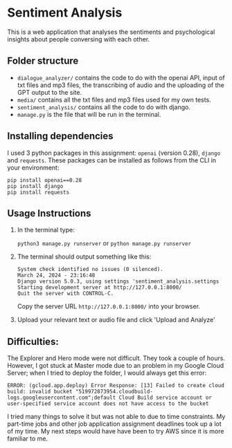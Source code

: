 # Sentiment Analysis

This is a web application that analyses the sentiments and psychological insights about people conversing with each other. 


## Folder structure

- `dialogue_analyzer/` contains the code to do with the openai API, input of txt files and mp3 files, the transcribing of audio and the uploading of the GPT output to the site.
- `media/` contains all the txt files and mp3 files used for my own tests. 
- `sentiment_analysis/` contains all the code to do with django.
- `manage.py` is the file that will be run in the terminal.


## Installing dependencies

I used 3 python packages in this assignment: `openai` (version 0.28), `django` and `requests`. These packages can be installed as follows from the CLI in your environment:

```
pip install openai==0.28
pip install django
pip install requests
```

## Usage Instructions

1) In the terminal type:

   `python3 manage.py runserver` or `python manage.py runserver`

2) The terminal should output something like this:
  
   `System check identified no issues (0 silenced).` \
   `March 24, 2024 - 23:16:48`\
   `Django version 5.0.3, using settings 'sentiment_analysis.settings`\
   `Starting development server at http://127.0.0.1:8000/`\
   `Quit the server with CONTROL-C.`

   Copy the server URL `http://127.0.0.1:8000/` into your browser.

3) Upload your relevant text or audio file and click 'Upload and Analyze'



## Difficulties:

The Explorer and Hero mode were not difficult. They took a couple of hours. However, I got stuck at Master mode due to an problem in my Google Cloud Server; when I tried to deploy the folder, I would always get this error:

                                                                                                                
`ERROR: (gcloud.app.deploy) Error Response: [13] Failed to create cloud build: invalid bucket "519972873954.cloudbuild-logs.googleusercontent.com";default Cloud Build service account or user-specified service account does not have access to the bucket`

I tried many things to solve it but was not able to due to time constraints. My part-time jobs and other job application assignment deadlines took up a lot of my time. My next steps would have have been to try AWS since it is more familiar to me.

